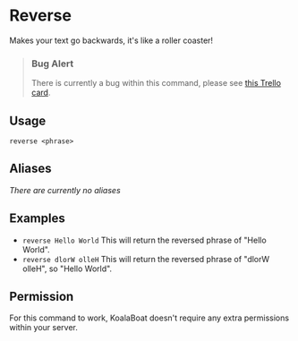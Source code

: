 # Reverse
Makes your text go backwards, it's like a roller coaster!

>### Bug Alert
>There is currently a bug within this command, please see [this Trello card](https://trello.com/c/EYZU28YV).

## Usage
`reverse <phrase>`

## Aliases
*There are currently no aliases*

## Examples
- `reverse Hello World` This will return the reversed phrase of "Hello World".
- `reverse dlorW olleH` This will return the reversed phrase of "dlorW olleH", so "Hello World".

## Permission
For this command to work, KoalaBoat doesn't require any extra permissions within your server.